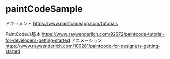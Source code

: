 # paintCodeSample

ドキュメント
https://www.paintcodeapp.com/tutorials

PaintCodeの基本
https://www.raywenderlich.com/92972/paintcode-tutorial-for-developers-getting-started
アニメーション
https://www.raywenderlich.com/100281/paintcode-for-designers-getting-started
